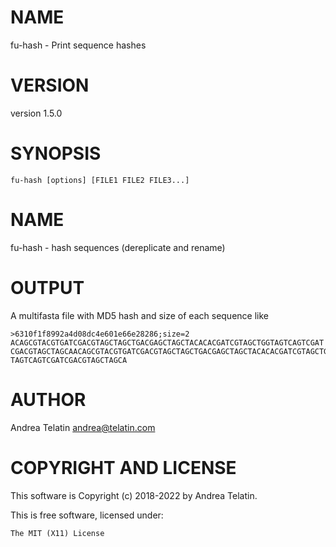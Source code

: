 # NAME

fu-hash - Print sequence hashes

# VERSION

version 1.5.0

# SYNOPSIS

    fu-hash [options] [FILE1 FILE2 FILE3...]

# NAME

fu-hash - hash sequences (dereplicate and rename)

# OUTPUT

A multifasta file with MD5 hash and size of each
sequence like

    >6310f1f8992a4d08dc4e601e66e28286;size=2
    ACAGCGTACGTGATCGACGTAGCTAGCTGACGAGCTAGCTACACACGATCGTAGCTGGTAGTCAGTCGAT
    CGACGTAGCTAGCAACAGCGTACGTGATCGACGTAGCTAGCTGACGAGCTAGCTACACACGATCGTAGCTGG
    TAGTCAGTCGATCGACGTAGCTAGCA

# AUTHOR

Andrea Telatin <andrea@telatin.com>

# COPYRIGHT AND LICENSE

This software is Copyright (c) 2018-2022 by Andrea Telatin.

This is free software, licensed under:

    The MIT (X11) License
